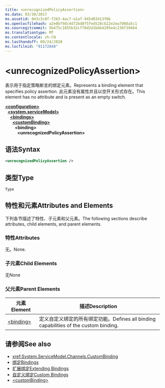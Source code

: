 ```yaml
---
title: <unrecognizedPolicyAssertion>
ms.date: 03/30/2017
ms.assetid: 043c3c8f-f263-4ac7-a1af-945d03413f0b
ms.openlocfilehash: a2e0bf9dc4d72bd8f5fed528cb22e2ea7008a5c1
ms.sourcegitcommit: 5b475c1855b32cf78d2d1bbb4295e4c236f39464
ms.translationtype: MT
ms.contentlocale: zh-CN
ms.lasthandoff: 09/24/2020
ms.locfileid: "91172848"
---
```

# \<unrecognizedPolicyAssertion>

<span data-ttu-id="5c04f-101">表示用于指定策略断言的绑定元素。</span><span class="sxs-lookup"><span data-stu-id="5c04f-101">Represents a binding element that specifies policy assertion.</span></span> <span data-ttu-id="5c04f-102">此元素没有属性并且以空开关形式存在。</span><span class="sxs-lookup"><span data-stu-id="5c04f-102">This element has no attribute and is present as an empty switch.</span></span>  
  
[**\<configuration>**](../configuration-element.md)\
&nbsp;&nbsp;[**\<system.serviceModel>**](system-servicemodel.md)\
&nbsp;&nbsp;&nbsp;&nbsp;[**\<bindings>**](bindings.md)\
&nbsp;&nbsp;&nbsp;&nbsp;&nbsp;&nbsp;[**\<customBinding>**](custombinding.md)\
&nbsp;&nbsp;&nbsp;&nbsp;&nbsp;&nbsp;&nbsp;&nbsp;**\<binding>**\
&nbsp;&nbsp;&nbsp;&nbsp;&nbsp;&nbsp;&nbsp;&nbsp;&nbsp;&nbsp;**\<unrecognizedPolicyAssertion>**  
  
## <a name="syntax"></a><span data-ttu-id="5c04f-103">语法</span><span class="sxs-lookup"><span data-stu-id="5c04f-103">Syntax</span></span>  
  
```xml  
<unrecognizedPolicyAssertion />
```  
  
## <a name="type"></a><span data-ttu-id="5c04f-104">类型</span><span class="sxs-lookup"><span data-stu-id="5c04f-104">Type</span></span>  

 `Type`  
  
## <a name="attributes-and-elements"></a><span data-ttu-id="5c04f-105">特性和元素</span><span class="sxs-lookup"><span data-stu-id="5c04f-105">Attributes and Elements</span></span>  

 <span data-ttu-id="5c04f-106">下列各节描述了特性、子元素和父元素。</span><span class="sxs-lookup"><span data-stu-id="5c04f-106">The following sections describe attributes, child elements, and parent elements.</span></span>  
  
### <a name="attributes"></a><span data-ttu-id="5c04f-107">特性</span><span class="sxs-lookup"><span data-stu-id="5c04f-107">Attributes</span></span>  

 <span data-ttu-id="5c04f-108">无。</span><span class="sxs-lookup"><span data-stu-id="5c04f-108">None.</span></span>  
  
### <a name="child-elements"></a><span data-ttu-id="5c04f-109">子元素</span><span class="sxs-lookup"><span data-stu-id="5c04f-109">Child Elements</span></span>  

 <span data-ttu-id="5c04f-110">无</span><span class="sxs-lookup"><span data-stu-id="5c04f-110">None</span></span>  
  
### <a name="parent-elements"></a><span data-ttu-id="5c04f-111">父元素</span><span class="sxs-lookup"><span data-stu-id="5c04f-111">Parent Elements</span></span>  
  
|<span data-ttu-id="5c04f-112">元素</span><span class="sxs-lookup"><span data-stu-id="5c04f-112">Element</span></span>|<span data-ttu-id="5c04f-113">描述</span><span class="sxs-lookup"><span data-stu-id="5c04f-113">Description</span></span>|  
|-------------|-----------------|  
|[\<binding>](bindings.md)|<span data-ttu-id="5c04f-114">定义自定义绑定的所有绑定功能。</span><span class="sxs-lookup"><span data-stu-id="5c04f-114">Defines all binding capabilities of the custom binding.</span></span>|  
  
## <a name="see-also"></a><span data-ttu-id="5c04f-115">请参阅</span><span class="sxs-lookup"><span data-stu-id="5c04f-115">See also</span></span>

- <xref:System.ServiceModel.Channels.CustomBinding>
- [<span data-ttu-id="5c04f-116">绑定</span><span class="sxs-lookup"><span data-stu-id="5c04f-116">Bindings</span></span>](../../../wcf/bindings.md)
- [<span data-ttu-id="5c04f-117">扩展绑定</span><span class="sxs-lookup"><span data-stu-id="5c04f-117">Extending Bindings</span></span>](../../../wcf/extending/extending-bindings.md)
- [<span data-ttu-id="5c04f-118">自定义绑定</span><span class="sxs-lookup"><span data-stu-id="5c04f-118">Custom Bindings</span></span>](../../../wcf/extending/custom-bindings.md)
- [\<customBinding>](custombinding.md)
